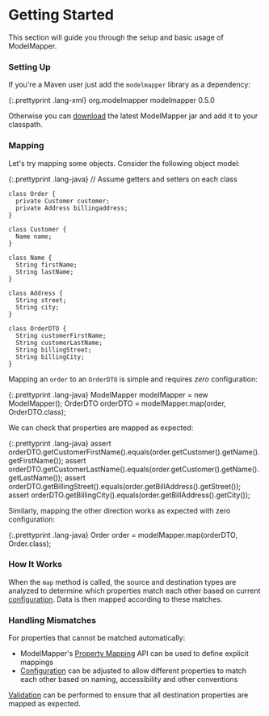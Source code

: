 # Getting Started

This section will guide you through the setup and basic usage of ModelMapper.

### Setting Up

If you're a Maven user just add the `modelmapper` library as a dependency:

{:.prettyprint .lang-xml}
	<dependency>
	  <groupId>org.modelmapper</groupId>
	  <artifactId>modelmapper</artifactId>
	  <version>0.5.0</version>
	</dependency>

Otherwise you can [download](https://github.com/jhalterman/modelmapper/downloads) the latest ModelMapper jar and add it to your classpath.

### Mapping

Let's try mapping some objects. Consider the following object model:

{:.prettyprint .lang-java}
	// Assume getters and setters on each class

	class Order {
	  private Customer customer;
	  private Address billingaddress;
	}
	
	class Customer {
	  Name name;
	}
	
	class Name {
	  String firstName;
	  String lastName;
	}
	
	class Address {
	  String street;
	  String city;
	}
	
	class OrderDTO {
	  String customerFirstName;
	  String customerLastName;
	  String billingStreet;
	  String billingCity;
	}

Mapping an `order` to an `OrderDTO` is simple and requires _zero_ configuration:

{:.prettyprint .lang-java}
	ModelMapper modelMapper = new ModelMapper();
	OrderDTO orderDTO = modelMapper.map(order, OrderDTO.class);

We can check that properties are mapped as expected:

{:.prettyprint .lang-java}
	assert orderDTO.getCustomerFirstName().equals(order.getCustomer().getName().getFirstName());
	assert orderDTO.getCustomerLastName().equals(order.getCustomer().getName().getLastName());
	assert orderDTO.getBillingStreet().equals(order.getBillAddress().getStreet());
	assert orderDTO.getBillingCity().equals(order.getBillAddress().getCity());

Similarly, mapping the other direction works as expected with zero configuration:

{:.prettyprint .lang-java}
    Order order = modelMapper.map(orderDTO, Order.class);

### How It Works

When the `map` method is called, the source and destination types are analyzed to determine which properties match each other based on current [configuration](/user-manual/configuration). Data is then mapped according to these matches.

### Handling Mismatches

For properties that cannot be matched automatically:

 * ModelMapper's [Property Mapping](/user-manual/property-mapping) API can be used to define explicit mappings
 * [Configuration](/user-manual/configuration) can be adjusted to allow different properties to match each other based on naming, accessibility and other conventions 

[Validation](/user-manual/validation) can be performed to ensure that all destination properties are mapped as expected.
